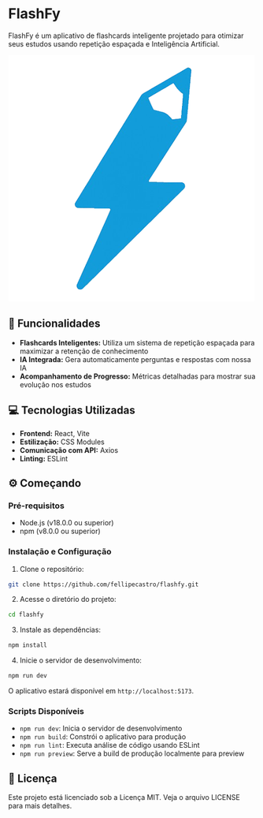 # FlashFy

FlashFy é um aplicativo de flashcards inteligente projetado para otimizar seus estudos usando repetição espaçada e Inteligência Artificial.

![FlashFy](https://raw.githubusercontent.com/fellipecastro/flashfy/main/src/assets/logo.png)

## 🚀 Funcionalidades

* **Flashcards Inteligentes:** Utiliza um sistema de repetição espaçada para maximizar a retenção de conhecimento
* **IA Integrada:** Gera automaticamente perguntas e respostas com nossa IA
* **Acompanhamento de Progresso:** Métricas detalhadas para mostrar sua evolução nos estudos

## 💻 Tecnologias Utilizadas

* **Frontend:** React, Vite
* **Estilização:** CSS Modules
* **Comunicação com API:** Axios
* **Linting:** ESLint

## ⚙ Começando

### Pré-requisitos

* Node.js (v18.0.0 ou superior)
* npm (v8.0.0 ou superior)

### Instalação e Configuração

1. Clone o repositório:
```bash
git clone https://github.com/fellipecastro/flashfy.git
```

2. Acesse o diretório do projeto:
```bash
cd flashfy
```

3. Instale as dependências:
```bash
npm install
```

4. Inicie o servidor de desenvolvimento:
```bash
npm run dev
```

O aplicativo estará disponível em `http://localhost:5173`.

### Scripts Disponíveis

* `npm run dev`: Inicia o servidor de desenvolvimento
* `npm run build`: Constrói o aplicativo para produção
* `npm run lint`: Executa análise de código usando ESLint
* `npm run preview`: Serve a build de produção localmente para preview

## 📄 Licença

Este projeto está licenciado sob a Licença MIT. Veja o arquivo LICENSE para mais detalhes.
